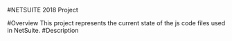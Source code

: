 #NETSUITE 2018 Project

#Overview
This project represents the current state of the js code files
used in NetSuite.
#Description